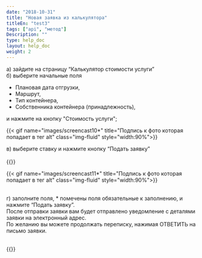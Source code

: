```yaml
---
date: "2018-10-31"
title: "Новая заявка из калькулятора"
titleEn: "test3"
tags: ["api", "метод"]
Description: ""
type: help_doc
layout: help_doc
weight: 2
---
```


а) зайдите на страницу “Калькулятор стоимости услуги” <br/>
б) выберите начальные поля

* Плановая дата отгрузки, 
* Маршрут, 
* Тип контейнера, 
* Собственника контейнера (принадлежность), 

и нажмите на кнопку "Стоимость услуги";

{{< gif name="images/screencast10*" title="Подпись к фото которая попадает в тег alt" class="img-fluid" style="width:90%">}} <br/>

в) выберите ставку и нажмите кнопку “Подать заявку” 
<br/>
<br/>
{{<alert icon="filter" color="alert1-light" text="Вы можете отфильтровать ставки по Пункту назначения, Месту таможенной очистки или Валюте ставки" close="false">}} 


{{< gif name="images/screencast11*" title="Подпись к фото которая попадает в тег alt" class="img-fluid" style="width:90%">}}

<br/>
г) заполните поля, * помечены поля обязательные к заполнению, и нажмите “Подать заявку”.
<div class="pixxett-alert pixxett-alert-icon alert8-light">
  <i class="fa fa-envelope"></i>После отправки заявки вам будет отправлено уведомление с деталями заявки на электронный адрес. <br/> По желанию вы можете продолжать переписку, нажимая ОТВЕТИТЬ  на письмо заявки.
</div>
<br/>

{{<isHelpful>}}
 

